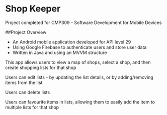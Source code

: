 # Shop Keeper

Project completed for CMP309 - Software Development for Mobile Devices

##Project Overview
- An Android mobile application developed for API level 29
- Using Google Firebase to authenticate users and store user data
- Written in Java and using an MVVM structure

This app allows users to view a map of shops, select a shop, and then create shopping lists for that shop

Users can edit lists - by updating the list details, or by adding/removing items from the list

Users can delete lists

Users can favourite items in lists, allowing them to easily add the item to multiple lists for that shop

